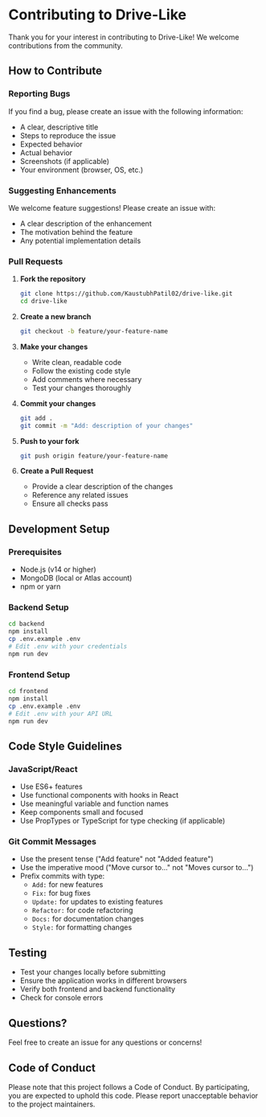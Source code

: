 # Contributing to Drive-Like

Thank you for your interest in contributing to Drive-Like! We welcome contributions from the community.

## How to Contribute

### Reporting Bugs
If you find a bug, please create an issue with the following information:
- A clear, descriptive title
- Steps to reproduce the issue
- Expected behavior
- Actual behavior
- Screenshots (if applicable)
- Your environment (browser, OS, etc.)

### Suggesting Enhancements
We welcome feature suggestions! Please create an issue with:
- A clear description of the enhancement
- The motivation behind the feature
- Any potential implementation details

### Pull Requests

1. **Fork the repository**
   ```bash
   git clone https://github.com/KaustubhPatil02/drive-like.git
   cd drive-like
   ```

2. **Create a new branch**
   ```bash
   git checkout -b feature/your-feature-name
   ```

3. **Make your changes**
   - Write clean, readable code
   - Follow the existing code style
   - Add comments where necessary
   - Test your changes thoroughly

4. **Commit your changes**
   ```bash
   git add .
   git commit -m "Add: description of your changes"
   ```

5. **Push to your fork**
   ```bash
   git push origin feature/your-feature-name
   ```

6. **Create a Pull Request**
   - Provide a clear description of the changes
   - Reference any related issues
   - Ensure all checks pass

## Development Setup

### Prerequisites
- Node.js (v14 or higher)
- MongoDB (local or Atlas account)
- npm or yarn

### Backend Setup
```bash
cd backend
npm install
cp .env.example .env
# Edit .env with your credentials
npm run dev
```

### Frontend Setup
```bash
cd frontend
npm install
cp .env.example .env
# Edit .env with your API URL
npm run dev
```

## Code Style Guidelines

### JavaScript/React
- Use ES6+ features
- Use functional components with hooks in React
- Use meaningful variable and function names
- Keep components small and focused
- Use PropTypes or TypeScript for type checking (if applicable)

### Git Commit Messages
- Use the present tense ("Add feature" not "Added feature")
- Use the imperative mood ("Move cursor to..." not "Moves cursor to...")
- Prefix commits with type:
  - `Add:` for new features
  - `Fix:` for bug fixes
  - `Update:` for updates to existing features
  - `Refactor:` for code refactoring
  - `Docs:` for documentation changes
  - `Style:` for formatting changes

## Testing
- Test your changes locally before submitting
- Ensure the application works in different browsers
- Verify both frontend and backend functionality
- Check for console errors

## Questions?
Feel free to create an issue for any questions or concerns!

## Code of Conduct
Please note that this project follows a Code of Conduct. By participating, you are expected to uphold this code. Please report unacceptable behavior to the project maintainers.
